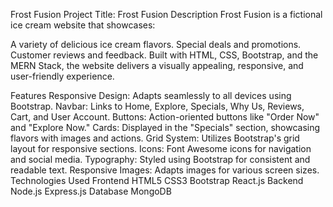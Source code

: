 

Frost Fusion 
Project Title: Frost Fusion
Description
Frost Fusion is a fictional ice cream website that showcases:

A variety of delicious ice cream flavors.
Special deals and promotions.
Customer reviews and feedback.
Built with HTML, CSS, Bootstrap, and the MERN Stack, the website delivers a visually appealing, responsive, and user-friendly experience.

Features
Responsive Design: Adapts seamlessly to all devices using Bootstrap.
Navbar: Links to Home, Explore, Specials, Why Us, Reviews, Cart, and User Account.
Buttons: Action-oriented buttons like "Order Now" and "Explore Now."
Cards: Displayed in the "Specials" section, showcasing flavors with images and actions.
Grid System: Utilizes Bootstrap's grid layout for responsive sections.
Icons: Font Awesome icons for navigation and social media.
Typography: Styled using Bootstrap for consistent and readable text.
Responsive Images: Adapts images for various screen sizes.
Technologies Used
Frontend
HTML5
CSS3
Bootstrap
React.js
Backend
Node.js
Express.js
Database
MongoDB

